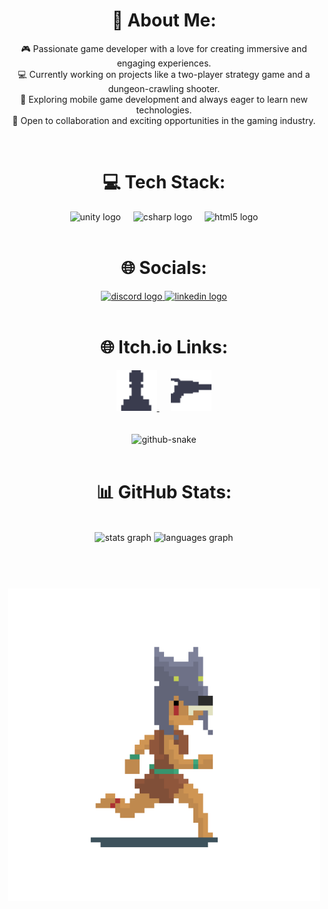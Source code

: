 <div align="center">
  <h1>💫 About Me:</h1> 

  🎮 Passionate game developer with a love for creating immersive and engaging experiences.<br>
  💻 Currently working on projects like a two-player strategy game and a dungeon-crawling shooter.<br>
  📱 Exploring mobile game    development and always eager to learn new technologies.<br>
  🚀 Open to collaboration and exciting opportunities in the gaming industry.
</div>

<br>

<div align="center">
  <h1>💻 Tech Stack:</h1> 
  <img src="https://cdn.jsdelivr.net/gh/devicons/devicon/icons/unity/unity-original.svg" height="35" alt="unity logo"  />
  <img width="12" />
  <img src="https://cdn.jsdelivr.net/gh/devicons/devicon/icons/csharp/csharp-original.svg" height="35" alt="csharp logo"  />
  <img width="12" />
  <img src="https://cdn.jsdelivr.net/gh/devicons/devicon/icons/html5/html5-original.svg" height="35" alt="html5 logo"  />
</div>

<br>

<div align="center">
  <h1>🌐 Socials:</h1>
  <a href="https://discordapp.com/users/894609918563348540" target="_blank">
    <img src="https://img.shields.io/static/v1?message=Discord&logo=discord&label=&color=7289DA&logoColor=white&labelColor=&style=for-the-badge" height="30" alt="discord logo"  />
  </a>
  <a href="https://www.linkedin.com/in/bartosz-czemerys-1240502a3/" target="_blank">
    <img src="https://img.shields.io/static/v1?message=LinkedIn&logo=linkedin&label=&color=0077B5&logoColor=white&labelColor=&style=for-the-badge" height="30" alt="linkedin logo"  />
  </a>
</div>

<br>

<div align="center">
  <h1>🌐 Itch.io Links:</h1>
  <a href="https://set1i.itch.io/strategy-game" target="_blank">
    <img src="StrategyGameIcon.png" height="65" alt="discord logo"  />
  </a>
  <img width="15" />
  <a href="https://set1i.itch.io/test" target="_blank">
    <img src="DungeonShooterGameIcon.png" height="65" alt="linkedin logo"  />
  </a>
</div>

<br>
<br>

<div align="center">
  <picture>
    <source media="(prefers-color-scheme: dark)" srcset="https://raw.githubusercontent.com/tobiasmeyhoefer/tobiasmeyhoefer/output/github-snake-dark.svg" />
    <source media="(prefers-color-scheme: light)" srcset="https://raw.githubusercontent.com/tobiasmeyhoefer/tobiasmeyhoefer/output/github-snake.svg" />
    <img alt="github-snake" src="https://raw.githubusercontent.com/tobiasmeyhoefer/tobiasmeyhoefer/output/github-snake.svg" />
  </picture>
</div>

<br>

<div align="center">
  <h1>📊 GitHub Stats:</h1><br>
  <img src="https://github-readme-stats.vercel.app/api?username=bartek25822&hide_title=false&hide_rank=false&show_icons=true&include_all_commits=true&count_private=true&disable_animations=false&theme=dracula&locale=en&hide_border=false" height="150" alt="stats graph"  />
  <img src="https://github-readme-stats.vercel.app/api/top-langs?username=bartek25822&locale=en&hide_title=false&layout=compact&card_width=320&langs_count=5&theme=dracula&hide_border=false" height="150" alt="languages graph"  />
</div>

<br>
<br>

<div align="center">
  <h1></h1>
  <img height="500" src="1.gif"  />
</div>


